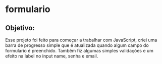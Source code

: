 # formulario

## Objetivo:
Esse projeto foi feito para começar a trabalhar com JavaScript, criei uma barra de progresso simple que é atualizada quando algum campo do formulario é preenchido. Tambêm fiz algumas simples validações e um efeito na label no input name, senha e email.
